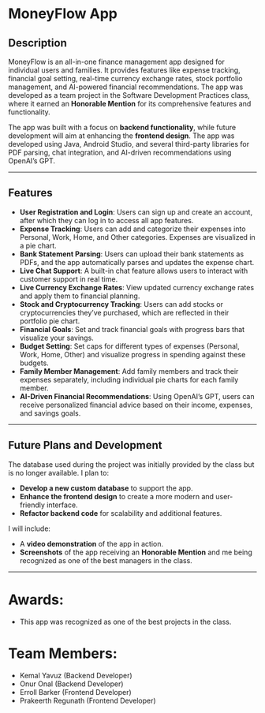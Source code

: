 # MoneyFlow App

## Description
MoneyFlow is an all-in-one finance management app designed for individual users and families. It provides features like expense tracking, financial goal setting, real-time currency exchange rates, stock portfolio management, and AI-powered financial recommendations. The app was developed as a team project in the Software Development Practices class, where it earned an **Honorable Mention** for its comprehensive features and functionality.

The app was built with a focus on **backend functionality**, while future development will aim at enhancing the **frontend design**. The app was developed using Java, Android Studio, and several third-party libraries for PDF parsing, chat integration, and AI-driven recommendations using OpenAI’s GPT.

---

## Features
- **User Registration and Login**: Users can sign up and create an account, after which they can log in to access all app features.
- **Expense Tracking**: Users can add and categorize their expenses into Personal, Work, Home, and Other categories. Expenses are visualized in a pie chart.
- **Bank Statement Parsing**: Users can upload their bank statements as PDFs, and the app automatically parses and updates the expense chart.
- **Live Chat Support**: A built-in chat feature allows users to interact with customer support in real time.
- **Live Currency Exchange Rates**: View updated currency exchange rates and apply them to financial planning.
- **Stock and Cryptocurrency Tracking**: Users can add stocks or cryptocurrencies they’ve purchased, which are reflected in their portfolio pie chart.
- **Financial Goals**: Set and track financial goals with progress bars that visualize your savings.
- **Budget Setting**: Set caps for different types of expenses (Personal, Work, Home, Other) and visualize progress in spending against these budgets.
- **Family Member Management**: Add family members and track their expenses separately, including individual pie charts for each family member.
- **AI-Driven Financial Recommendations**: Using OpenAI’s GPT, users can receive personalized financial advice based on their income, expenses, and savings goals.

---

## Future Plans and Development
The database used during the project was initially provided by the class but is no longer available. I plan to:
- **Develop a new custom database** to support the app.
- **Enhance the frontend design** to create a more modern and user-friendly interface.
- **Refactor backend code** for scalability and additional features.

I will include:
- A **video demonstration** of the app in action.
- **Screenshots** of the app receiving an **Honorable Mention** and me being recognized as one of the best managers in the class.
  
---

# Awards:

- This app was recognized as one of the best projects in the class.

# Team Members:

- Kemal Yavuz (Backend Developer)
- Onur Onal (Backend Developer)
- Erroll Barker (Frontend Developer)
- Prakeerth Regunath (Frontend Developer)
